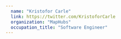 ```yaml
---
  name: "Kristofor Carle"
  link: https://twitter.com/KristoforCarle
  organization: "MapHubs"
  occupation_title: "Software Engineer"
---
```

